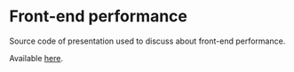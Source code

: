 # Front-end performance
Source code of presentation used to discuss about front-end performance.

Available [here](http://samuelmartins.me/presentations/front-end-performance).
